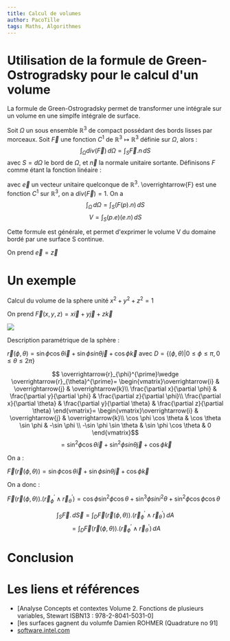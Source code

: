 ```yaml
---
title: Calcul de volumes
author: PacoTille
tags: Maths, Algorithmes
---
```


# Utilisation de la formule de Green-Ostrogradsky pour le calcul d'un volume

La formule de Green-Ostrogradsky permet de transformer une intégrale sur un volume en une simplfe intégrale de surface.

Soit $\Omega$ un sous ensemble $\mathbb{R}^3$ de compact possédant des bords lisses par morceaux. Soit $\overrightarrow{F}$ une fonction $C^1$ de $\mathbb{R}^3\longmapsto\mathbb{R}^3$ définie sur $\Omega$, alors :
$$\int_\Omega div(\overrightarrow{F})\,d\Omega=\int_S\overrightarrow{F}.n\,dS$$
avec $S = d\Omega$ le bord de $\Omega$, et $\overrightarrow{n}$ la normale unitaire sortante.
Définisons $F$ comme étant la fonction linéaire  : 

avec $\overrightarrow{e}$ un vecteur unitaire quelconque de $\mathbb{R}^3$. \overrightarrow{F} est une fonction $C^1$ sur $\mathbb{R}^3$, on a $div(\overrightarrow{F})=1$. On a $$\int_\Omega\,d\Omega=\int_S(F(p).n)\,dS$$ 
 $$V=\int_S(p.e)(e.n)\,dS$$ 

Cette formule est générale, et permet d'exprimer le volume V du domaine bordé par une surface S continue.

On prend  $\overrightarrow{e}=\overrightarrow{z}$

# Un exemple

Calcul du volume de la sphere unité $x^2+y^2+z^2=1$

On prend $\overrightarrow{F}(x,y,z)=x\overrightarrow{i}+y\overrightarrow{j}+z\overrightarrow{k}$

![](/images/field1.gif)

Description paramétrique de la sphère :

$\overrightarrow{r}(\phi, \theta)=\sin \phi \cos \theta \overrightarrow{i}+\sin \phi sin \theta \overrightarrow{j}+ \cos \phi \overrightarrow{k}$ avec $D=\{(\phi, \theta)\vert 0 \leq \phi \leq \pi, 0 \leq \theta \leq 2\pi\}$

$$
\overrightarrow{r}_{\phi}^{\prime}\wedge \overrightarrow{r}_{\theta}^{\prime}=
\begin{vmatrix}\overrightarrow{i} & \overrightarrow{j} & \overrightarrow{k}\\
\frac{\partial x}{\partial \phi} & \frac{\partial y}{\partial \phi} & \frac{\partial z}{\partial \phi}\\
\frac{\partial x}{\partial \theta} & \frac{\partial y}{\partial \theta} & \frac{\partial z}{\partial \theta}
\end{vmatrix}=
\begin{vmatrix}\overrightarrow{i} & \overrightarrow{j} & \overrightarrow{k}\\
\cos \phi \cos \theta & \cos \theta \sin \phi & -\sin \phi \\
-\sin \phi \sin \theta & \sin \phi \cos \theta & 0
\end{vmatrix}$$
$$=\sin^2 \phi \cos \theta \overrightarrow{i}+\sin^2 \phi sin \theta \overrightarrow{j}+ \cos \phi \overrightarrow{k}$$

On a :

$\overrightarrow{F}(\overrightarrow{r}(\phi, \theta))=\sin \phi \cos \theta \overrightarrow{i}+\sin \phi sin \theta \overrightarrow{j}+ \cos \phi \overrightarrow{k}$ 

On a donc :

$\overrightarrow{F}(\overrightarrow{r}(\phi,\theta)).(\overrightarrow{r}_{\phi}^{\prime}\wedge \overrightarrow{r}_{\theta}^{\prime})=\cos \phi \sin^2 \phi \cos \theta +\sin^3 \phi sini^2 \theta + \sin^2 \phi \cos \phi \cos \theta$ 


$$\int_S \overrightarrow{F}.\,d\overrightarrow{S}=\int_D\overrightarrow{F}(\overrightarrow{r}(\phi,\theta)).(\overrightarrow{r}_{\phi}^{\prime}\wedge \overrightarrow{r}_\theta^{\prime})\,d A$$ 
$$=\int_D\overrightarrow{F}(\overrightarrow{r}(\phi,\theta)).(\overrightarrow{r}_{\phi}^{\prime}\wedge \overrightarrow{r}_\theta^{\prime})\,d A$$ 

# Conclusion

# Les liens et références 
- [Analyse Concepts et contextes Volume 2. Fonctions de plusieurs variables, Stewart ISBN13  : 978-2-8041-5031-0]
- [les surfaces gagnent du volumfe Damien ROHMER (Quadrature no 91]
- [software.intel.com](https://software.intel.com/en-us/articles/bitonic-sorting)
